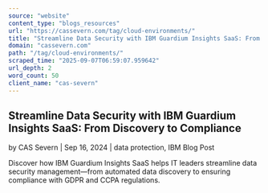 ```yaml
---
source: "website"
content_type: "blogs_resources"
url: "https://cassevern.com/tag/cloud-environments/"
title: "Streamline Data Security with IBM Guardium Insights SaaS: From Discovery to Compliance"
domain: "cassevern.com"
path: "/tag/cloud-environments/"
scraped_time: "2025-09-07T06:59:07.959642"
url_depth: 2
word_count: 50
client_name: "cas-severn"
---
```


## Streamline Data Security with IBM Guardium Insights SaaS: From Discovery to Compliance

by CAS Severn | Sep 16, 2024 | data protection, IBM Blog Post

Discover how IBM Guardium Insights SaaS helps IT leaders streamline data security management—from automated data discovery to ensuring compliance with GDPR and CCPA regulations.